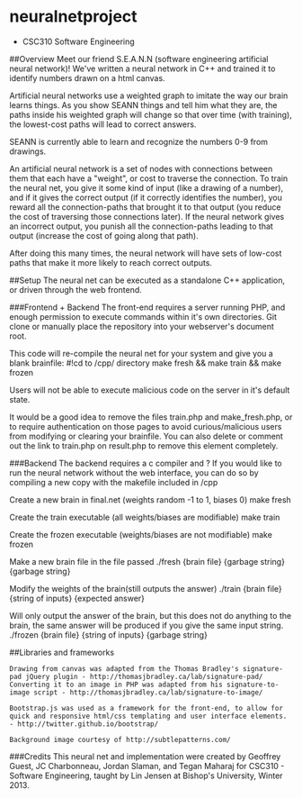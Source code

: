 neuralnetproject
================

- CSC310 Software Engineering


##Overview
Meet our friend S.E.A.N.N (software engineering artificial neural network)! 
We've written a neural network in C++ and trained it to identify numbers drawn on a html canvas.

Artificial neural networks use a weighted graph to imitate the way our brain learns things.
As you show SEANN things and tell him what they are, the paths inside his weighted graph will change so that over time (with training), the lowest-cost paths will lead to correct answers.

SEANN is currently able to learn and recognize the numbers 0-9 from drawings.

An artificial neural network is a set of nodes with connections between them that each have a "weight", or cost to traverse the connection.
To train the neural net, you give it some kind of input (like a drawing of a number), and if it gives the correct output (if it correctly identifies the number), you reward all the connection-paths that brought it to that output (you reduce the cost of traversing those connections later).
If the neural network gives an incorrect output, you punish all the connection-paths leading to that output (increase the cost of going along that path).

After doing this many times, the neural network will have sets of low-cost paths that make it more likely to reach correct outputs.


##Setup
The neural net can be executed as a standalone C++ application, or driven through the web frontend.

###Frontend + Backend
The front-end requires a server running PHP, and enough permission to execute commands within it's own directories.
Git clone or manually place the repository into your webserver's document root.

This code will re-compile the neural net for your system and give you a blank brainfile:
	#!cd to /cpp/ directory
	make fresh && make train && make frozen

Users will not be able to execute malicious code on the server in it's default state.

It would be a good idea to remove the files train.php and make_fresh.php, or to require authentication on those pages to avoid curious/malicious users from modifying or clearing your brainfile. You can also delete or comment out the link to train.php on result.php to remove this element completely.

###Backend
The backend requires  a c compiler and ?
If you would like to run the neural network without the web interface, you can do so by compiling a new copy with the makefile included in /cpp

Create a new brain in final.net (weights random -1 to 1, biases 0)
	make fresh

Create the train executable (all weights/biases are modifiable)
	make train

Create the frozen executable (weights/biases are not modifiable)
	make frozen

Make a new brain file in the file passed
	./fresh {brain file} {garbage string} {garbage string}
	
Modify the weights of the brain(still outputs the answer)
	./train {brain file} {string of inputs} {expected answer}

Will only output the answer of the brain, but this does not do anything to the brain, the same answer will be produced if you give the same input string.
	./frozen {brain file} {string of inputs} {garbage string}


##Libraries and frameworks

	Drawing from canvas was adapted from the Thomas Bradley's signature-pad jQuery plugin - http://thomasjbradley.ca/lab/signature-pad/ 
	Converting it to an image in PHP was adapted from his signature-to-image script - http://thomasjbradley.ca/lab/signature-to-image/

	Bootstrap.js was used as a framework for the front-end, to allow for quick and responsive html/css templating and user interface elements. - http://twitter.github.io/bootstrap/

	Background image courtesy of http://subtlepatterns.com/
	
###Credits
This neural net and implementation were created by Geoffrey Guest, JC
Charbonneau, Jordan Slaman, and Tegan Maharaj for CSC310 - Software
Engineering, taught by Lin Jensen at Bishop's University, Winter 2013.
